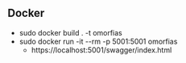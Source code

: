 ## Docker
* sudo docker build . -t omorfias
* sudo docker run -it --rm -p 5001:5001 omorfias
  * https://localhost:5001/swagger/index.html